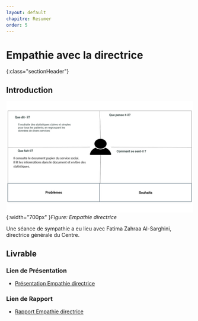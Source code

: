 ```yaml
---
layout: default
chapitre: Resumer
order: 5
---
```


# Empathie avec la directrice 
{:class="sectionHeader"}

<!-- new slide -->

## Introduction 

![empathie directrice](./images/empathie-directrice.jpg){:width="700px" }*Figure: Empathie directrice*
<!-- note -->

Une séance de sympathie a eu lieu avec Fatima Zahraa Al-Sarghini, directrice générale du Centre.

<!-- new slide -->

## Livrable 

### Lien de Présentation
- [Présentation Empathie directrice](/besoin/Empathie-directrice/presentation.html)

### Lien de Rapport
- [Rapport Empathie directrice](/besoin/Empathie-directrice/rapport.html)

<!-- new slide -->